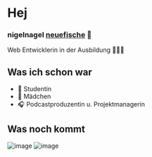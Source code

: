 # Hej
### nigelnagel [neuefische](https://www.neuefische.de/) 🐧
Web Entwicklerin in der Ausbildung 👩🏻‍💻

## Was ich schon war 
* 💒 Studentin
* 🍓 Mädchen
* 🎧 Podcastproduzentin u. Projektmanagerin

## Was noch kommt
![image](https://user-images.githubusercontent.com/112318280/187235955-02935f2d-3aaa-465e-aaba-97d12b59a87a.png)
![image](https://encrypted-tbn0.gstatic.com/images?q=tbn:ANd9GcRc14uvTW70NVXvz-yzQvnkr7npO8V20B7t0fJ3bNcjC40oingMQOTqQ2qdF-YpYW5cHds&usqp=CAU)

